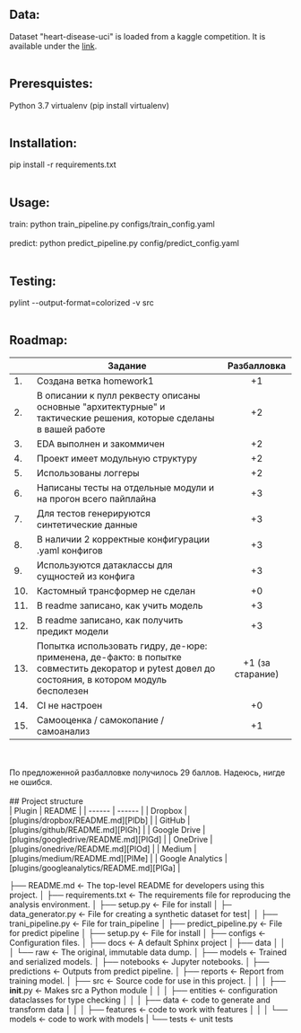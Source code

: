 ## Data:

Dataset "heart-disease-uci" is loaded from a kaggle competition. It is available under the [link](https://www.kaggle.com/ronitf/heart-disease-uci).
<br>
<br>
## Preresquistes:

Python 3.7
virtualenv (pip install virtualenv)
<br>
<br>
## Installation:

pip install -r requirements.txt
<br>
<br>
## Usage:

train: python train_pipeline.py configs/train_config.yaml
<br>
<br>
predict: python predict_pipeline.py config/predict_config.yaml
<br>
<br>
## Testing:

pylint --output-format=colorized -v src
<br>
<br>
## Roadmap:

|  |Задание|Разбалловка|
|---|------------------------------------------------------------------------------------------------------------------|:--------:|
|1.|Создана ветка homework1|+1|
|2.|В описании к пулл реквесту описаны основные "архитектурные" и тактические решения, которые сделаны в вашей работе|+2|
|3.|EDA выполнен и закоммичен|+2|
|4.|Проект имеет модульную структуру|+2|
|5.|Использованы логгеры|+2|
|6.|Написаны тесты на отдельные модули и на прогон всего пайплайна|+3|
|7.|Для тестов генерируются синтетические данные|+3|
|8.|В наличии 2 корректные конфигурации .yaml конфигов|+3|
|9.|Используются датаклассы для сущностей из конфига|+3|
|10.|Кастомный трансформер не сделан|+0|
|11.|В readme записано, как учить модель|+3|
|12.|В readme записано, как получить предикт модели|+3|
|13.|Попытка использовать гидру, де-юре: применена, де-факто: в попытке совместить декоратор и pytest довел до состояния, в котором модуль бесполезен|+1 (за старание)|
|14.|CI не настроен|+0|
|15.|Самооценка / самокопание / самоанализ|+1|
<br>
<br>
По предложенной разбалловке получилось 29 баллов. Надеюсь, нигде не ошибся.
<br>
<br>
## Project structure
<br>
| Plugin | README |
| ------ | ------ |
| Dropbox | [plugins/dropbox/README.md][PlDb] |
| GitHub | [plugins/github/README.md][PlGh] |
| Google Drive | [plugins/googledrive/README.md][PlGd] |
| OneDrive | [plugins/onedrive/README.md][PlOd] |
| Medium | [plugins/medium/README.md][PlMe] |
| Google Analytics | [plugins/googleanalytics/README.md][PlGa] |



├── README.md             <- The top-level README for developers using this project.
│
├── requirements.txt      <- The requirements file for reproducing the analysis environment.
│
├── setup.py              <- File for install
│
├─ data_generator.py  	  <- File for creating a synthetic dataset for test│
│
├── trani_pipeline.py     <- File for train_pipeline
│
├── predict_pipeline.py   <- File for predict pipeline
│
├── setup.py              <- File for install
│
├── configs               <- Configuration files.
│
├── docs                  <- A default Sphinx project
│
├── data
│ 	│
│   └── raw               <- The original, immutable data dump.
│
├── models                <- Trained and serialized models.
│
├── notebooks             <- Jupyter notebooks.
│
├── predictions           <- Outputs from predict pipeline.
│
├── reports               <- Report from training model.
│
├── src                   <- Source code for use in this project.
│	  │
│   ├── __init__.py       <- Makes src a Python module
│   │
│   ├── entities          <- configuration dataclasses for type checking
│   │
│   ├── data              <- code to generate and transform data
│	  │
│   ├── features          <- code to work with features
│   │
│   └── models            <- code to work with models
|
└── tests                 <- unit tests
